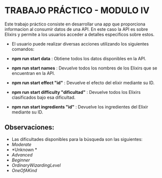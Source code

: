 # TRABAJO PRÁCTICO - MODULO IV

Este trabajo práctico consiste en desarrollar una app que proporciona informacion al consumir datos de una API. En este caso la API es sobre Elixirs y permite a los usuarios acceder a detalles especificos sobre estos. 

- El usuario puede realizar diversas acciones utilizando los siguientes comandos:
 
 - **npm run start data** : Obtiene todos los datos disponibles en la API.
 - **npm run start names** : Devuelve todos los nombres de los Elixirs que se encuentran en la API.
 - **npm run start effect "id"** : Devuelve el efecto del elixir mediante su ID.
 - **npm run start difficulty "dificultad"** : Devuelve todos los Elixirs clasificados bajo esa dificultad.
 - **npm run start ingredients "id"** : Devuelve los ingredientes del Elixir mediante su ID. 

## Observaciones: 
- Las dificultades disponibles para la búsqueda son las siguientes: 
 - *Moderate*
 - *Unknown *
 - *Advanced*
 - *Beginner*
 - *OrdinaryWizardingLevel*
 - *OneOfAKind*